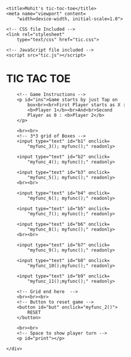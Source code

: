 
<!DOCTYPE html>
  
<head>

    <title>Mohit's tic-toc-toe</title>
    <meta name="viewport" content=
        "width=device-width, initial-scale=1.0">
  
    <!-- CSS file Included -->
    <link rel="stylesheet" 
        type="text/css" href="tic.css">
  
    <!-- JavaScript file included -->
    <script src="tic.js"></script>
</head>
  
<body>
    <div id="main">
        <h1>TIC TAC TOE</h1>
  
        <!-- Game Instructions -->
        <p id="ins">Game starts by just Tap on 
            box<br><br>First Player starts as X :
            <b>Player 1</b><br>And<br>Second 
            Player as 0 : <b>Player 2</b>
        </p>
  
        <br><br>
        <!-- 3*3 grid of Boxes -->
        <input type="text" id="b1" onclick=
            "myfunc_3(); myfunc();" readonly>
  
        <input type="text" id="b2" onclick=
            "myfunc_4(); myfunc();" readonly>
  
        <input type="text" id="b3" onclick=
            "myfunc_5(); myfunc();" readonly>
        <br><br>
  
        <input type="text" id="b4" onclick=
            "myfunc_6(); myfunc();" readonly>
              
        <input type="text" id="b5" onclick=
            "myfunc_7(); myfunc();" readonly>
  
        <input type="text" id="b6" onclick=
            "myfunc_8(); myfunc();" readonly>
        <br><br>
  
        <input type="text" id="b7" onclick=
            "myfunc_9(); myfunc();" readonly>
  
        <input type="text" id="b8" onclick=
            "myfunc_10();myfunc();" readonly>
  
        <input type="text" id="b9" onclick=
            "myfunc_11();myfunc();" readonly>
  
        <!-- Grid end here  -->
        <br><br><br>
        <!-- Button to reset game -->
        <button id="but" onclick="myfunc_2()">
            RESET
        </button>
  
        <br><br>
        <!-- Space to show player turn -->
        <p id="print"></p>
  
    </div>
</body>
  
</html>
